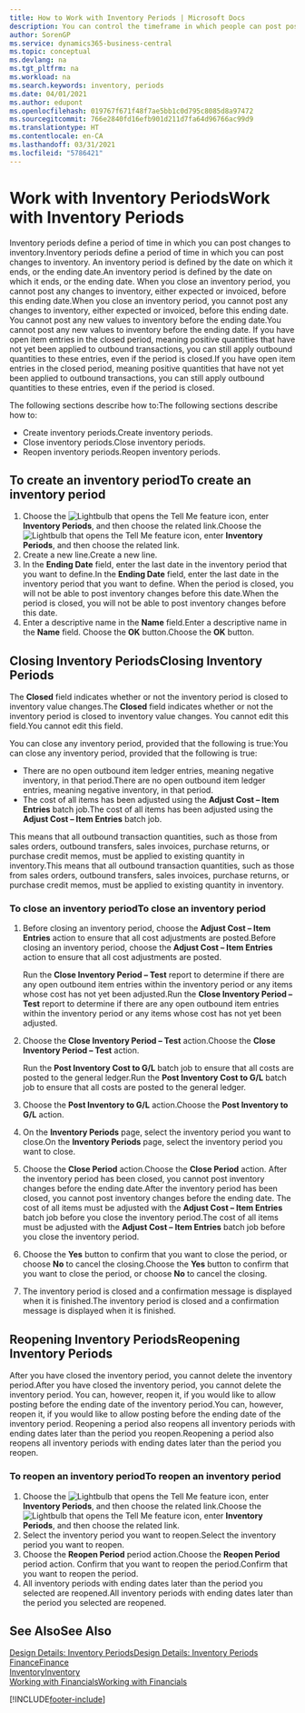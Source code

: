 ```yaml
---
title: How to Work with Inventory Periods | Microsoft Docs
description: You can control the timeframe in which people can post post changes to inventory by defining inventory periods.
author: SorenGP
ms.service: dynamics365-business-central
ms.topic: conceptual
ms.devlang: na
ms.tgt_pltfrm: na
ms.workload: na
ms.search.keywords: inventory, periods
ms.date: 04/01/2021
ms.author: edupont
ms.openlocfilehash: 019767f671f48f7ae5bb1c0d795c8085d8a97472
ms.sourcegitcommit: 766e2840fd16efb901d211d7fa64d96766ac99d9
ms.translationtype: HT
ms.contentlocale: en-CA
ms.lasthandoff: 03/31/2021
ms.locfileid: "5786421"
---
```

# <a name="work-with-inventory-periods"></a><span data-ttu-id="7b51b-103">Work with Inventory Periods</span><span class="sxs-lookup"><span data-stu-id="7b51b-103">Work with Inventory Periods</span></span>
<span data-ttu-id="7b51b-104">Inventory periods define a period of time in which you can post changes to inventory.</span><span class="sxs-lookup"><span data-stu-id="7b51b-104">Inventory periods define a period of time in which you can post changes to inventory.</span></span> <span data-ttu-id="7b51b-105">An inventory period is defined by the date on which it ends, or the ending date.</span><span class="sxs-lookup"><span data-stu-id="7b51b-105">An inventory period is defined by the date on which it ends, or the ending date.</span></span> <span data-ttu-id="7b51b-106">When you close an inventory period, you cannot post any changes to inventory, either expected or invoiced, before this ending date.</span><span class="sxs-lookup"><span data-stu-id="7b51b-106">When you close an inventory period, you cannot post any changes to inventory, either expected or invoiced, before this ending date.</span></span> <span data-ttu-id="7b51b-107">You cannot post any new values to inventory before the ending date.</span><span class="sxs-lookup"><span data-stu-id="7b51b-107">You cannot post any new values to inventory before the ending date.</span></span> <span data-ttu-id="7b51b-108">If you have open item entries in the closed period, meaning positive quantities that have not yet been applied to outbound transactions, you can still apply outbound quantities to these entries, even if the period is closed.</span><span class="sxs-lookup"><span data-stu-id="7b51b-108">If you have open item entries in the closed period, meaning positive quantities that have not yet been applied to outbound transactions, you can still apply outbound quantities to these entries, even if the period is closed.</span></span>  

<span data-ttu-id="7b51b-109">The following sections describe how to:</span><span class="sxs-lookup"><span data-stu-id="7b51b-109">The following sections describe how to:</span></span>

* <span data-ttu-id="7b51b-110">Create inventory periods.</span><span class="sxs-lookup"><span data-stu-id="7b51b-110">Create inventory periods.</span></span>  
* <span data-ttu-id="7b51b-111">Close inventory periods.</span><span class="sxs-lookup"><span data-stu-id="7b51b-111">Close inventory periods.</span></span>  
* <span data-ttu-id="7b51b-112">Reopen inventory periods.</span><span class="sxs-lookup"><span data-stu-id="7b51b-112">Reopen inventory periods.</span></span>  

## <a name="to-create-an-inventory-period"></a><span data-ttu-id="7b51b-113">To create an inventory period</span><span class="sxs-lookup"><span data-stu-id="7b51b-113">To create an inventory period</span></span>  
1. <span data-ttu-id="7b51b-114">Choose the ![Lightbulb that opens the Tell Me feature](media/ui-search/search_small.png "Tell me what you want to do") icon, enter **Inventory Periods**, and then choose the related link.</span><span class="sxs-lookup"><span data-stu-id="7b51b-114">Choose the ![Lightbulb that opens the Tell Me feature](media/ui-search/search_small.png "Tell me what you want to do") icon, enter **Inventory Periods**, and then choose the related link.</span></span>  
2. <span data-ttu-id="7b51b-115">Create a new line.</span><span class="sxs-lookup"><span data-stu-id="7b51b-115">Create a new line.</span></span>  
3. <span data-ttu-id="7b51b-116">In the **Ending Date** field, enter the last date in the inventory period that you want to define.</span><span class="sxs-lookup"><span data-stu-id="7b51b-116">In the **Ending Date** field, enter the last date in the inventory period that you want to define.</span></span> <span data-ttu-id="7b51b-117">When the period is closed, you will not be able to post inventory changes before this date.</span><span class="sxs-lookup"><span data-stu-id="7b51b-117">When the period is closed, you will not be able to post inventory changes before this date.</span></span>  
4. <span data-ttu-id="7b51b-118">Enter a descriptive name in the **Name** field.</span><span class="sxs-lookup"><span data-stu-id="7b51b-118">Enter a descriptive name in the **Name** field.</span></span> <span data-ttu-id="7b51b-119">Choose the **OK** button.</span><span class="sxs-lookup"><span data-stu-id="7b51b-119">Choose the **OK** button.</span></span>  

## <a name="closing-inventory-periods"></a><span data-ttu-id="7b51b-120">Closing Inventory Periods</span><span class="sxs-lookup"><span data-stu-id="7b51b-120">Closing Inventory Periods</span></span>  
<span data-ttu-id="7b51b-121">The **Closed** field indicates whether or not the inventory period is closed to inventory value changes.</span><span class="sxs-lookup"><span data-stu-id="7b51b-121">The **Closed** field indicates whether or not the inventory period is closed to inventory value changes.</span></span> <span data-ttu-id="7b51b-122">You cannot edit this field.</span><span class="sxs-lookup"><span data-stu-id="7b51b-122">You cannot edit this field.</span></span>  

<span data-ttu-id="7b51b-123">You can close any inventory period, provided that the following is true:</span><span class="sxs-lookup"><span data-stu-id="7b51b-123">You can close any inventory period, provided that the following is true:</span></span>  

* <span data-ttu-id="7b51b-124">There are no open outbound item ledger entries, meaning negative inventory, in that period.</span><span class="sxs-lookup"><span data-stu-id="7b51b-124">There are no open outbound item ledger entries, meaning negative inventory, in that period.</span></span>  
* <span data-ttu-id="7b51b-125">The cost of all items has been adjusted using the **Adjust Cost – Item Entries** batch job.</span><span class="sxs-lookup"><span data-stu-id="7b51b-125">The cost of all items has been adjusted using the **Adjust Cost – Item Entries** batch job.</span></span>  

<span data-ttu-id="7b51b-126">This means that all outbound transaction quantities, such as those from sales orders, outbound transfers, sales invoices, purchase returns, or purchase credit memos, must be applied to existing quantity in inventory.</span><span class="sxs-lookup"><span data-stu-id="7b51b-126">This means that all outbound transaction quantities, such as those from sales orders, outbound transfers, sales invoices, purchase returns, or purchase credit memos, must be applied to existing quantity in inventory.</span></span>  

### <a name="to-close-an-inventory-period"></a><span data-ttu-id="7b51b-127">To close an inventory period</span><span class="sxs-lookup"><span data-stu-id="7b51b-127">To close an inventory period</span></span>  
1. <span data-ttu-id="7b51b-128">Before closing an inventory period, choose the **Adjust Cost – Item Entries** action to ensure that all cost adjustments are posted.</span><span class="sxs-lookup"><span data-stu-id="7b51b-128">Before closing an inventory period, choose the **Adjust Cost – Item Entries** action to ensure that all cost adjustments are posted.</span></span>

     <span data-ttu-id="7b51b-129">Run the **Close Inventory Period – Test** report to determine if there are any open outbound item entries within the inventory period or any items whose cost has not yet been adjusted.</span><span class="sxs-lookup"><span data-stu-id="7b51b-129">Run the **Close Inventory Period – Test** report to determine if there are any open outbound item entries within the inventory period or any items whose cost has not yet been adjusted.</span></span>  
2. <span data-ttu-id="7b51b-130">Choose the **Close Inventory Period – Test** action.</span><span class="sxs-lookup"><span data-stu-id="7b51b-130">Choose the **Close Inventory Period – Test** action.</span></span>  

     <span data-ttu-id="7b51b-131">Run the **Post Inventory Cost to G/L** batch job to ensure that all costs are posted to the general ledger.</span><span class="sxs-lookup"><span data-stu-id="7b51b-131">Run the **Post Inventory Cost to G/L** batch job to ensure that all costs are posted to the general ledger.</span></span>  
3. <span data-ttu-id="7b51b-132">Choose the **Post Inventory to G/L** action.</span><span class="sxs-lookup"><span data-stu-id="7b51b-132">Choose the **Post Inventory to G/L** action.</span></span>  
4. <span data-ttu-id="7b51b-133">On the **Inventory Periods** page, select the inventory period you want to close.</span><span class="sxs-lookup"><span data-stu-id="7b51b-133">On the **Inventory Periods** page, select the inventory period you want to close.</span></span>  
5. <span data-ttu-id="7b51b-134">Choose the **Close Period** action.</span><span class="sxs-lookup"><span data-stu-id="7b51b-134">Choose the **Close Period** action.</span></span> <span data-ttu-id="7b51b-135">After the inventory period has been closed, you cannot post inventory changes before the ending date.</span><span class="sxs-lookup"><span data-stu-id="7b51b-135">After the inventory period has been closed, you cannot post inventory changes before the ending date.</span></span> <span data-ttu-id="7b51b-136">The cost of all items must be adjusted with the **Adjust Cost – Item Entries** batch job before you close the inventory period.</span><span class="sxs-lookup"><span data-stu-id="7b51b-136">The cost of all items must be adjusted with the **Adjust Cost – Item Entries** batch job before you close the inventory period.</span></span>  
6. <span data-ttu-id="7b51b-137">Choose the **Yes** button to confirm that you want to close the period, or choose **No** to cancel the closing.</span><span class="sxs-lookup"><span data-stu-id="7b51b-137">Choose the **Yes** button to confirm that you want to close the period, or choose **No** to cancel the closing.</span></span>  
7. <span data-ttu-id="7b51b-138">The inventory period is closed and a confirmation message is displayed when it is finished.</span><span class="sxs-lookup"><span data-stu-id="7b51b-138">The inventory period is closed and a confirmation message is displayed when it is finished.</span></span>  

## <a name="reopening-inventory-periods"></a><span data-ttu-id="7b51b-139">Reopening Inventory Periods</span><span class="sxs-lookup"><span data-stu-id="7b51b-139">Reopening Inventory Periods</span></span>  
<span data-ttu-id="7b51b-140">After you have closed the inventory period, you cannot delete the inventory period.</span><span class="sxs-lookup"><span data-stu-id="7b51b-140">After you have closed the inventory period, you cannot delete the inventory period.</span></span> <span data-ttu-id="7b51b-141">You can, however, reopen it, if you would like to allow posting before the ending date of the inventory period.</span><span class="sxs-lookup"><span data-stu-id="7b51b-141">You can, however, reopen it, if you would like to allow posting before the ending date of the inventory period.</span></span> <span data-ttu-id="7b51b-142">Reopening a period also reopens all inventory periods with ending dates later than the period you reopen.</span><span class="sxs-lookup"><span data-stu-id="7b51b-142">Reopening a period also reopens all inventory periods with ending dates later than the period you reopen.</span></span>  

### <a name="to-reopen-an-inventory-period"></a><span data-ttu-id="7b51b-143">To reopen an inventory period</span><span class="sxs-lookup"><span data-stu-id="7b51b-143">To reopen an inventory period</span></span>  
1. <span data-ttu-id="7b51b-144">Choose the ![Lightbulb that opens the Tell Me feature](media/ui-search/search_small.png "Tell me what you want to do") icon, enter **Inventory Periods**, and then choose the related link.</span><span class="sxs-lookup"><span data-stu-id="7b51b-144">Choose the ![Lightbulb that opens the Tell Me feature](media/ui-search/search_small.png "Tell me what you want to do") icon, enter **Inventory Periods**, and then choose the related link.</span></span>  
2. <span data-ttu-id="7b51b-145">Select the inventory period you want to reopen.</span><span class="sxs-lookup"><span data-stu-id="7b51b-145">Select the inventory period you want to reopen.</span></span>  
3. <span data-ttu-id="7b51b-146">Choose the **Reopen Period** period action.</span><span class="sxs-lookup"><span data-stu-id="7b51b-146">Choose the **Reopen Period** period action.</span></span> <span data-ttu-id="7b51b-147">Confirm that you want to reopen the period.</span><span class="sxs-lookup"><span data-stu-id="7b51b-147">Confirm that you want to reopen the period.</span></span>  
4. <span data-ttu-id="7b51b-148">All inventory periods with ending dates later than the period you selected are reopened.</span><span class="sxs-lookup"><span data-stu-id="7b51b-148">All inventory periods with ending dates later than the period you selected are reopened.</span></span>  

## <a name="see-also"></a><span data-ttu-id="7b51b-149">See Also</span><span class="sxs-lookup"><span data-stu-id="7b51b-149">See Also</span></span>  
[<span data-ttu-id="7b51b-150">Design Details: Inventory Periods</span><span class="sxs-lookup"><span data-stu-id="7b51b-150">Design Details: Inventory Periods</span></span>](design-details-inventory-periods.md)  
[<span data-ttu-id="7b51b-151">Finance</span><span class="sxs-lookup"><span data-stu-id="7b51b-151">Finance</span></span>](finance.md)  
[<span data-ttu-id="7b51b-152">Inventory</span><span class="sxs-lookup"><span data-stu-id="7b51b-152">Inventory</span></span>](inventory-manage-inventory.md)  
[<span data-ttu-id="7b51b-153">Working with Financials</span><span class="sxs-lookup"><span data-stu-id="7b51b-153">Working with Financials</span></span>](ui-work-product.md)


[!INCLUDE[footer-include](includes/footer-banner.md)]